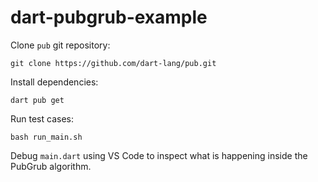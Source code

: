 # dart-pubgrub-example

Clone `pub` git repository:

    git clone https://github.com/dart-lang/pub.git

Install dependencies:

    dart pub get

Run test cases:

    bash run_main.sh

Debug `main.dart` using VS Code to inspect what is happening inside the PubGrub algorithm.
